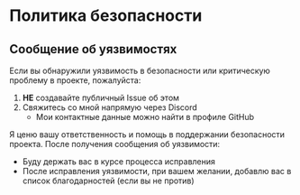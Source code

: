 # Политика безопасности

## Сообщение об уязвимостях

Если вы обнаружили уязвимость в безопасности или критическую проблему в проекте, пожалуйста:

1. **НЕ** создавайте публичный Issue об этом
2. Свяжитесь со мной напрямую через Discord
   - Мои контактные данные можно найти в профиле GitHub

Я ценю вашу ответственность и помощь в поддержании безопасности проекта. После получения сообщения об уязвимости:

- Буду держать вас в курсе процесса исправления
- После исправления уязвимости, при вашем желании, добавлю вас в список благодарностей (если вы не против)